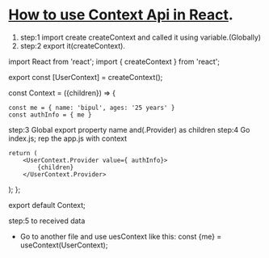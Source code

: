 # [How to use Context Api in React](https://reactjs.org/docs/context.html).

 1. step:1 import create createContext and called it using variable.(Globally)
 2. step:2 export it(createContext).

import React from 'react';
import { createContext } from 'react';

export const [UserContext] = createContext();

const Context = ({children}) => {

    const me = { name: 'bipul', ages: '25 years' }
    const authInfo = { me }



step:3 Global export property name and(.Provider) as children
step:4 Go index.js; rep the app.js with context 

    return (
        <UserContext.Provider value={ authInfo}>
            {children}
        </UserContext.Provider>   
);
};

export default Context;

step:5 to received data
* Go to another file and use uesContext like this:
 const {me} = useContext(UserContext);
